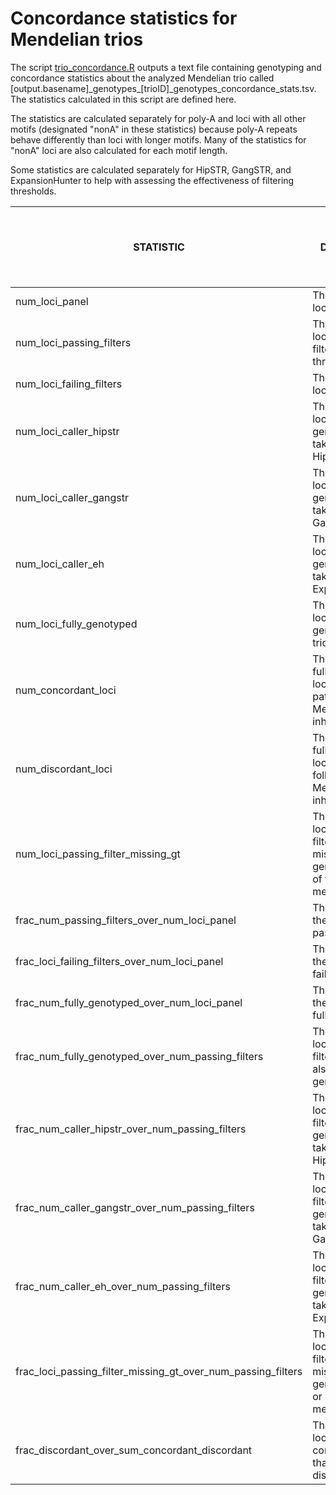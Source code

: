 # Concordance statistics for Mendelian trios

The script [trio_concordance.R](scripts/trio_concordance.R) outputs a text file containing genotyping and concordance statistics about the analyzed Mendelian trio called [output.basename]\_genotypes_[trioID]_genotypes_concordance_stats.tsv. The statistics calculated in this script are defined here.

The statistics are calculated separately for poly-A and loci with all other motifs (designated "nonA" in these statistics) because poly-A repeats behave differently than loci with longer motifs. Many of the statistics for "nonA" loci are also calculated for each motif length.

Some statistics are calculated separately for HipSTR, GangSTR, and ExpansionHunter to help with assessing the effectiveness of filtering thresholds.

| **STATISTIC** | **DESCRIPTION** | **Also calculated for different motif lengths?** | **Also calculated for each caller?** |
|---------------|-----------------|--------------------------------------------------|--------------------------------------|
| num_loci_panel | The number of loci in the panel. |&check;|&cross;|
| num_loci_passing_filters | The number of loci passing all filtering thresholds. |&check;|&cross;|
| num_loci_failing_filters | The number of loci failing filters. |&check;|&cross;|
| num_loci_caller_hipstr | The number of loci whose genotypes are taken from HipSTR. |&cross;|&cross;|
| num_loci_caller_gangstr | The number of loci whose genotypes are taken from GangSTR. |&cross;|&cross;|
| num_loci_caller_eh | The number of loci whose genotypes are taken from ExpansionHunter. |&cross;|&cross;|
| num_loci_fully_genotyped | The number of loci with passing genotypes in all 3 trio members. |&check;|&check;|
| num_concordant_loci | The number of fully-genotyped loci that follow patterns of Mendelian inheritance. |&check;|&check;|
| num_discordant_loci | The number of fully-genotyped loci that do not follow patterns of Mendelian inheritance. |&check;|&check;|
| num_loci_passing_filter_missing_gt | The number of loci that passed filtering but are missing a genotype in one of the trio members. |&check;|&check;|
| frac_num_passing_filters_over_num_loci_panel | The fraction of the panel that passed filtering. |&cross;|&cross;|
| frac_loci_failing_filters_over_num_loci_panel | The fraction of the panel that failed filtering. |&cross;|&cross;|
| frac_num_fully_genotyped_over_num_loci_panel | The fraction of the panel that is fully genotyped. |&cross;|&cross;|
| frac_num_fully_genotyped_over_num_passing_filters | The fraction of loci passing filters that are also fully genotyped. |&cross;|&cross;|
| frac_num_caller_hipstr_over_num_passing_filters | The fraction of loci passing filters whose genotypes are taken from HipSTR. |&cross;|&cross;|
| frac_num_caller_gangstr_over_num_passing_filters | The fraction of loci passing filters whose genotypes are taken from GangSTR. |&cross;|&cross;|
| frac_num_caller_eh_over_num_passing_filters | The fraction of loci passing filters whose genotypes are taken from ExpansionHunter. |&cross;|&cross;|
| frac_loci_passing_filter_missing_gt_over_num_passing_filters | The fraction of loci passing filters that are missing a genotype in one or more trio members. |&check;|&cross;|
| frac_discordant_over_sum_concordant_discordant | The fraction of loci with a valid concordance call that are discordant. |&check;|&check;|